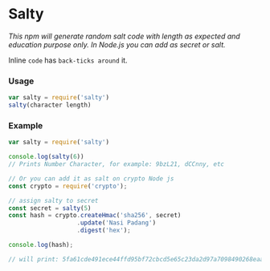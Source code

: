 # Salty

*This npm will generate random salt code with length as expected and education purpose only. In Node.js you can add as secret or salt.*

Inline `code` has `back-ticks around` it.

### Usage
```javascript
var salty = require('salty')
salty(character length)
```
### Example
```javascript
var salty = require('salty')

console.log(salty(6))
// Prints Number Character, for example: 9bzL21, dCCnny, etc

// Or you can add it as salt on crypto Node js
const crypto = require('crypto');

// assign salty to secret
const secret = salty(5)
const hash = crypto.createHmac('sha256', secret)
                   .update('Nasi Padang')
                   .digest('hex');

console.log(hash);

// will print: 5fa61cde491ece44ffd95bf72cbcd5e65c23da2d97a7098490268eaa04df38e1

```
